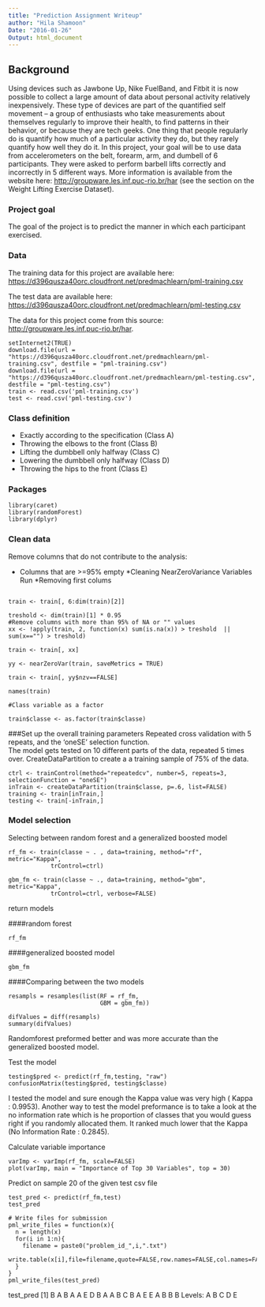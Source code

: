 ```yaml
---
title: "Prediction Assignment Writeup"
author: "Hila Shamoon"
Date: "2016-01-26"
Output: html_document
---
```


## Background

Using devices such as Jawbone Up, Nike FuelBand, and Fitbit it is now possible to collect a large amount of data about personal activity relatively inexpensively. These type of devices are part of the quantified self movement – a group of enthusiasts who take measurements about themselves regularly to improve their health, to find patterns in their behavior, or because they are tech geeks. One thing that people regularly do is quantify how much of a particular activity they do, but they rarely quantify how well they do it. In this project, your goal will be to use data from accelerometers on the belt, forearm, arm, and dumbell of 6 participants. They were asked to perform barbell lifts correctly and incorrectly in 5 different ways. More information is available from the website here: http://groupware.les.inf.puc-rio.br/har (see the section on the Weight Lifting Exercise Dataset).


### Project goal

The goal of the project is to predict the manner in which each participant exercised.

### Data

The training data for this project are available here:
https://d396qusza40orc.cloudfront.net/predmachlearn/pml-training.csv

The test data are available here:
https://d396qusza40orc.cloudfront.net/predmachlearn/pml-testing.csv

The data for this project come from this source: http://groupware.les.inf.puc-rio.br/har.

```{r chunk_name, echo=FALSE}
setInternet2(TRUE)
download.file(url = "https://d396qusza40orc.cloudfront.net/predmachlearn/pml-training.csv", destfile = "pml-training.csv")
download.file(url = "https://d396qusza40orc.cloudfront.net/predmachlearn/pml-testing.csv", destfile = "pml-testing.csv")
train <- read.csv('pml-training.csv')
test <- read.csv('pml-testing.csv')
```


### Class definition

* Exactly according to the specification (Class A)
* Throwing the elbows to the front (Class B)
* Lifting the dumbbell only halfway (Class C)
* Lowering the dumbbell only halfway (Class D)
* Throwing the hips to the front (Class E)

### Packages 
```{r}
library(caret)
library(randomForest)
library(dplyr)

```


### Clean data

Remove columns that do not contribute to the analysis:
* Columns that are >=95% empty
*Cleaning NearZeroVariance Variables Run
*Removing first colums

```{r}

train <- train[, 6:dim(train)[2]]

treshold <- dim(train)[1] * 0.95
#Remove columns with more than 95% of NA or "" values
xx <- !apply(train, 2, function(x) sum(is.na(x)) > treshold  || sum(x=="") > treshold)

train <- train[, xx]

yy <- nearZeroVar(train, saveMetrics = TRUE)

train <- train[, yy$nzv==FALSE]

names(train)

#Class variable as a factor

train$classe <- as.factor(train$classe)
```

###Set up the overall training parameters
Repeated cross validation with 5 repeats, and the ‘oneSE’ selection function.  
The model gets tested on 10 different parts of the data, repeated 5 times over.
CreateDataPartition to create a a training sample of 75% of the data.

```{r}
ctrl <- trainControl(method="repeatedcv", number=5, repeats=3, selectionFunction = "oneSE")
inTrain <- createDataPartition(train$classe, p=.6, list=FALSE)
training <- train[inTrain,]
testing <- train[-inTrain,]
```

### Model selection
Selecting between random forest and a generalized boosted model

```{r}
rf_fm <- train(classe ~ . , data=training, method="rf", metric="Kappa",
            trControl=ctrl)

gbm_fm <- train(classe ~ ., data=training, method="gbm", metric="Kappa",
            trControl=ctrl, verbose=FALSE)
```

return models

####random forest
```{r chunk_name, echo=TRUE}
rf_fm 
```

####generalized boosted model
```{r chunk_name, echo=TRUE}
gbm_fm 
```

####Comparing between the two models

```{r chunk_name, echo=TRUE}
resampls = resamples(list(RF = rf_fm,
                          GBM = gbm_fm))

difValues = diff(resampls)
summary(difValues)
```

Randomforest preformed better and was more accurate than the generalized boosted model. 

Test the model
```{r chunk_name, echo=TRUE}
testing$pred <- predict(rf_fm,testing, "raw")
confusionMatrix(testing$pred, testing$classe)
```
I tested the model and sure enough the Kappa value was very high ( Kappa : 0.9953). Another way to test the model preformance is  to take a look at the no information rate which is he proportion of classes that you would guess right if you randomly allocated them. It ranked much lower that the Kappa (No Information Rate : 0.2845).


Calculate variable importance


```{r chunk_name, echo=TRUE}
varImp <- varImp(rf_fm, scale=FALSE)
plot(varImp, main = "Importance of Top 30 Variables", top = 30)
```


Predict on sample 20 of the given test csv file

```{r chunk_name, echo=TRUE}
test_pred <- predict(rf_fm,test)
test_pred
```


```{r}
# Write files for submission
pml_write_files = function(x){
  n = length(x)
  for(i in 1:n){
    filename = paste0("problem_id_",i,".txt")
    write.table(x[i],file=filename,quote=FALSE,row.names=FALSE,col.names=FALSE)
  }
}
pml_write_files(test_pred)
```

test_pred
 [1] B A B A A E D B A A B C B A E E A B B B
Levels: A B C D E


